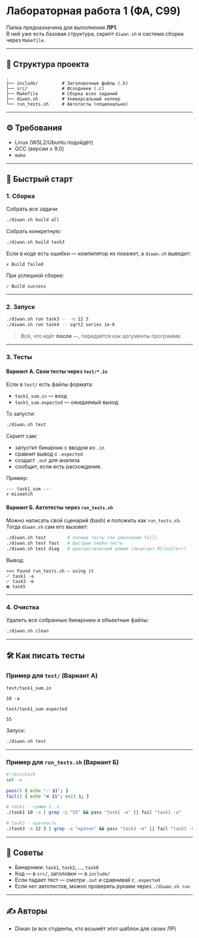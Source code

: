 # Лабораторная работа 1 (ФА, C99)

Папка предназначена для выполнения **ЛР1**.  
В ней уже есть базовая структура, скрипт `diwan.sh` и система сборки через `Makefile`.

---

## 📂 Структура проекта

```
.
├── include/         # Заголовочные файлы (.h)
├── src/             # Исходники (.c)
├── Makefile         # Сборка всех заданий
├── diwan.sh         # Универсальный хелпер
└── run_tests.sh     # Автотесты (опционально)
```

---

## ⚙️ Требования

- Linux (WSL2/Ubuntu подойдёт)
- GCC (версии ≥ 9.0)
- `make`

---

## 🚀 Быстрый старт

### 1. Сборка
Собрать все задачи:
```bash
./diwan.sh build all
```

Собрать конкретную:
```bash
./diwan.sh build task3
```

Если в коде есть ошибки — компилятор их покажет, а `diwan.sh` выведет:
```
✗ Build failed
```

При успешной сборке:
```
✓ Build success
```

---

### 2. Запуск
```bash
./diwan.sh run task3 -- -m 12 3
./diwan.sh run task4 -- sqrt2 series 1e-6
```

> Всё, что идёт **после `--`**, передаётся как аргументы программе.

---

### 3. Тесты

#### Вариант А. Свои тесты через `test/*.in`
Если в `test/` есть файлы формата:
- `task1_sum.in` — вход
- `task1_sum.expected` — ожидаемый выход

То запусти:
```bash
./diwan.sh test
```

Скрипт сам:
- запустит бинарник с вводом из `.in`
- сравнит вывод с `.expected`
- создаст `.out` для анализа
- сообщит, если есть расхождения.

Пример:
```
--- task1_sum ---
✗ mismatch
```

#### Вариант Б. Автотесты через `run_tests.sh`
Можно написать свой сценарий (bash) и положить как `run_tests.sh`.  
Тогда `diwan.sh` сам его вызовет:
```bash
./diwan.sh test        # полные тесты (по умолчанию full)
./diwan.sh test fast   # быстрые smoke-тесты
./diwan.sh test diag   # диагностический режим (печатает RC/out/err)
```
Вывод:
```
>>> Found run_tests.sh — using it
✅ task1 -a
✅ task3 -m
❌ task5
```

---

### 4. Очистка
Удалить все собранные бинарники и объектные файлы:
```bash
./diwan.sh clean
```

---

## 🛠️ Как писать тесты

### Пример для `test/` (Вариант А)

`test/task1_sum.in`
```
10 -a
```

`test/task1_sum.expected`
```
55
```

Запуск:
```bash
./diwan.sh test
```

---

### Пример для `run_tests.sh` (Вариант Б)

```bash
#!/bin/bash
set -e

pass() { echo "✅ $1"; }
fail() { echo "❌ $1"; exit 1; }

# task1 - сумма 1..n
./task1 10 -a | grep -q "55" && pass "task1 -a" || fail "task1 -a"

# task3 - кратность
./task3 -m 12 3 | grep -q "кратно" && pass "task3 -m" || fail "task3 -m"
```

---

## 📌 Советы
- Бинарники: `task1`, `task2`, …, `task8`
- Код — в `src/`, заголовки — в `include/`
- Если падает тест — смотри `.out` и сравнивай с `.expected`
- Если нет автотестов, можно проверять руками через `./diwan.sh run`

---

## ✍️ Авторы
- Diwan (и все студенты, кто возьмёт этот шаблон для своих ЛР)
